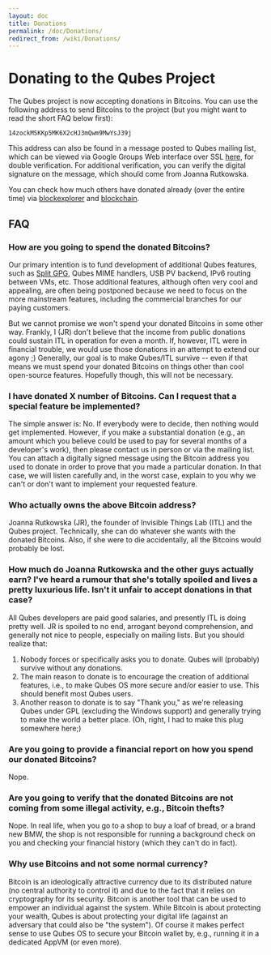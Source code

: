 ```yaml
---
layout: doc
title: Donations
permalink: /doc/Donations/
redirect_from: /wiki/Donations/
---
```


Donating to the Qubes Project
=============================

The Qubes project is now accepting donations in Bitcoins. You can use the following address to send Bitcoins to the project (but you might want to read the short FAQ below first):

```
14zockMSKKp5MK6X2cHJ3mQwm9MwYsJ39j
```

This address can also be found in a message posted to Qubes mailing list, which can be viewed via Google Groups Web interface over SSL [here](https://groups.google.com/d/msg/qubes-devel/u3wAzm1dB5Y/s5CiUGDebL4J), for double verification. For additional verification, you can verify the digital signature on the message, which should come from Joanna Rutkowska.

You can check how much others have donated already (over the entire time) via [blockexplorer](https://blockexplorer.com/address/14zockMSKKp5MK6X2cHJ3mQwm9MwYsJ39j) and [blockchain](https://blockchain.info/address/14zockMSKKp5MK6X2cHJ3mQwm9MwYsJ39j).

FAQ
---

### How are you going to spend the donated Bitcoins?

Our primary intention is to fund development of additional Qubes features, such as [Split GPG](https://github.com/QubesOS/qubes-issues/issues/474), Qubes MIME handlers, USB PV backend, IPv6 routing between VMs, etc. Those additional features, although often very cool and appealing, are often being postponed because we need to focus on the more mainstream features, including the commercial branches for our paying customers.

But we cannot promise we won't spend your donated Bitcoins in some other way. Frankly, I (JR) don't believe that the income from public donations could sustain ITL in operation for even a month. If, however, ITL were in financial trouble, we would use those donations in an attempt to extend our agony ;) Generally, our goal is to make Qubes/ITL survive -- even if that means we must spend your donated Bitcoins on things other than cool open-source features. Hopefully though, this will not be necessary.

### I have donated X number of Bitcoins. Can I request that a special feature be implemented?

The simple answer is: No. If everybody were to decide, then nothing would get implemented. However, if you make a substantial donation (e.g., an amount which you believe could be used to pay for several months of a developer's work), then please contact us in person or via the mailing list. You can attach a digitally signed message using the Bitcoin address you used to donate in order to prove that you made a particular donation. In that case, we will listen carefully and, in the worst case, explain to you why we can't or don't want to implement your requested feature.

### Who actually owns the above Bitcoin address?

Joanna Rutkowska (JR), the founder of Invisible Things Lab (ITL) and the Qubes project. Technically, she can do whatever she wants with the donated Bitcoins. Also, if she were to die accidentally, all the Bitcoins would probably be lost.

### How much do Joanna Rutkowska and the other guys actually earn? I've heard a rumour that she's totally spoiled and lives a pretty luxurious life. Isn't it unfair to accept donations in that case?

All Qubes developers are paid good salaries, and presently ITL is doing pretty well. JR is spoiled to no end, arrogant beyond comprehension, and generally not nice to people, especially on mailing lists. But you should realize that:

1.  Nobody forces or specifically asks you to donate. Qubes will (probably) survive without any donations.
2.  The main reason to donate is to encourage the creation of additional features, i.e., to make Qubes OS more secure and/or easier to use. This should benefit most Qubes users.
3.  Another reason to donate is to say "Thank you," as we're releasing Qubes under GPL (excluding the Windows support) and generally trying to make the world a better place. (Oh, right, I had to make this plug somewhere here;)

### Are you going to provide a financial report on how you spend our donated Bitcoins?

Nope.

### Are you going to verify that the donated Bitcoins are not coming from some illegal activity, e.g., Bitcoin thefts?

Nope. In real life, when you go to a shop to buy a loaf of bread, or a brand new BMW, the shop is not responsible for running a background check on you and checking your financial history (which they can't do in fact).

### Why use Bitcoins and not some normal currency?

Bitcoin is an ideologically attractive currency due to its distributed nature (no central authority to control it) and due to the fact that it relies on cryptography for its security. Bitcoin is another tool that can be used to empower an individual against the system. While Bitcoin is about protecting your wealth, Qubes is about protecting your digital life (against an adversary that could also be "the system"). Of course it makes perfect sense to use Qubes OS to secure your Bitcoin wallet by, e.g., running it in a dedicated AppVM (or even more).
